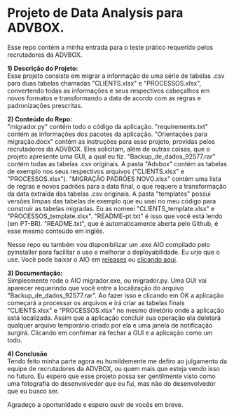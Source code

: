 # Projeto de Data Analysis para ADVBOX.

Esse repo contém a minha entrada para o teste prático requerido pelos recrutadores da ADVBOX.

**1) Descrição do Projeto:**  
Esse projeto consiste em migrar a informação de uma série de tabelas .csv para duas tabelas chamadas "CLIENTS.xlsx" e "PROCESSOS.xlsx", convertendo todas as informações e seus respectivos cabeçalhos em novos formatos e transformando a data de acordo com as regras e padronizações prescritas.

**2) Conteúdo do Repo:**  
"migrador.py" contém todo o código da aplicação.
"requirements.txt" contém as informações dos pacotes da aplicação.
"Orientações para migração.docx" contém as instruções para esse projeto, providas pelos recrutadores da ADVBOX. Eles solicitam, além de outras coisas, que o projeto apresente uma GUI, a qual eu fiz.
"Backup_de_dados_92577.rar" contém todas as tabelas .csv originais.
A pasta "Advbox" contém as tabelas de exemplo nos seus respectivos arquivos  ("CLIENTS.xlsx" e "PROCESSOS.xlsx"). "MIGRAÇÃO PADRÕES NOVO.xlsx" contém uma lista de regras e novos padrões para a data final, o que requere a transformação da data extraída das tabelas .csv originais.
A pasta "templates" possui versões limpas das tabelas de exemplo que eu usei no meu código para construir as tabelas migradas. Eu as nomeei "CLIENTS_template.xlsx" e "PROCESSOS_template.xlsx".
"README-pt.txt" é isso que você está lendo (em PT-BR). "README.txt", que é automaticamente aberta pelo Github, é esse mesmo conteúdo em inglês.

Nesse repo eu também vou disponibilizar um .exe AIO compilado pelo pyinstaller para facilitar o uso e melhorar a deployabilidade. Eu urjo que o use. Você pode baixar o AIO em [releases](https://github.com/h-lemos/Migrador-ADVBOX/releases/tag/Latest) ou [clicando aqui](https://github.com/h-lemos/Migrador-ADVBOX/releases/download/Latest/migrador.AIO.zip).

**3) Documentação:**  
Simplesmente rode o AIO migrador.exe, ou migrador.py. Uma GUI vai aparecer requerindo que você entre a localização do arquivo "Backup_de_dados_92577.rar". Ao fazer isso e clicando em OK a aplicação começará a processar os arquivos e irá criar as tabelas finais  "CLIENTS.xlsx" e "PROCESSOS.xlsx" no mesmo diretório onde a aplicação está localizada. Assim que a aplicação concluir sua operação ela deletará qualquer arquivo temporário criado por ela e uma janela de notificação surgirá. Clicando em confirmar irá fechar a GUI e a aplicação como um todo.

**4) Conclusão**  
Tendo feito minha parte agora eu humildemente me defiro ao julgamento da equipe de recrutadores da ADVBOX, ou quem mais que esteja vendo isso no futuro. Eu espero que esse projeto possa ser gentilmente visto como uma fotografia do desenvolvedor que eu fui, mas não do desenvolvedor que eu busco ser.

Agradeço a oportunidade e espero ouvir de vocês em breve.
